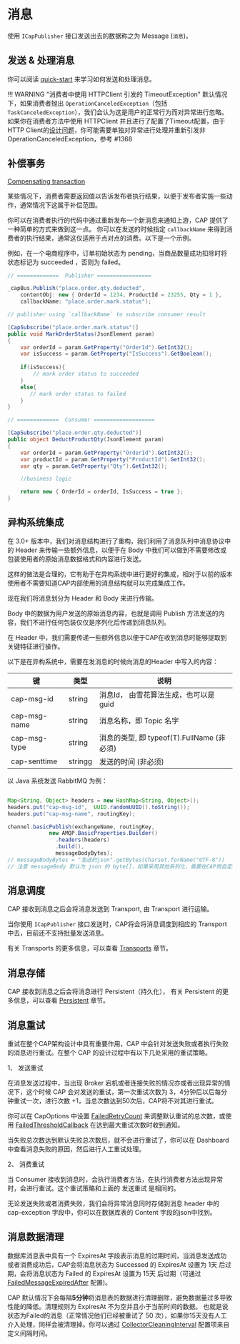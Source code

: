 # 消息

使用 `ICapPublisher` 接口发送出去的数据称之为 Message (`消息`)。

## 发送 & 处理消息

你可以阅读 [quick-start](../getting-started/quick-start.md#_3) 来学习如何发送和处理消息。

!!! WARNING "消费者中使用 HTTPClient 引发的 TimeoutException"
    默认情况下，如果消费者抛出 `OperationCanceledException`（包括 `TaskCanceledException`），我们会认为这是用户的正常行为而对异常进行忽略。如果你在消费者方法中使用 HTTPClient 并且进行了配置了Timeout配置，由于HTTP Client的[设计问题](https://github.com/dotnet/runtime/issues/21965)，你可能需要单独对异常进行处理并重新引发非OperationCanceledException，参考 #1368

## 补偿事务

[Compensating transaction](https://en.wikipedia.org/wiki/Compensating_transaction)

某些情况下，消费者需要返回值以告诉发布者执行结果，以便于发布者实施一些动作，通常情况下这属于补偿范围。

你可以在消费者执行的代码中通过重新发布一个新消息来通知上游，CAP 提供了一种简单的方式来做到这一点。 你可以在发送的时候指定 `callbackName` 来得到消费者的执行结果，通常这仅适用于点对点的消费。以下是一个示例。

例如，在一个电商程序中，订单初始状态为 pending，当商品数量成功扣除时将状态标记为 succeeded ，否则为 failed。

```C#
// =============  Publisher =================

_capBus.Publish("place.order.qty.deducted", 
    contentObj: new { OrderId = 1234, ProductId = 23255, Qty = 1 }, 
    callbackName: "place.order.mark.status");    

// publisher using `callbackName` to subscribe consumer result

[CapSubscribe("place.order.mark.status")]
public void MarkOrderStatus(JsonElement param)
{
    var orderId = param.GetProperty("OrderId").GetInt32();
    var isSuccess = param.GetProperty("IsSuccess").GetBoolean();
    
    if(isSuccess){
        // mark order status to succeeded
    }
    else{
       // mark order status to failed
    }
}

// =============  Consumer ===================

[CapSubscribe("place.order.qty.deducted")]
public object DeductProductQty(JsonElement param)
{
    var orderId = param.GetProperty("OrderId").GetInt32();
    var productId = param.GetProperty("ProductId").GetInt32();
    var qty = param.GetProperty("Qty").GetInt32();

    //business logic 

    return new { OrderId = orderId, IsSuccess = true };
}
```

## 异构系统集成

在 3.0+ 版本中，我们对消息结构进行了重构，我们利用了消息队列中消息协议中的 Header 来传输一些额外信息，以便于在 Body 中我们可以做到不需要修改或包装使用者的原始消息数据格式和内容进行发送。

这样的做法是合理的，它有助于在异构系统中进行更好的集成，相对于以前的版本使用者不需要知道CAP内部使用的消息结构就可以完成集成工作。

现在我们将消息划分为 Header 和 Body 来进行传输。

Body 中的数据为用户发送的原始消息内容，也就是调用 Publish 方法发送的内容，我们不进行任何包装仅仅是序列化后传递到消息队列。

在 Header 中，我们需要传递一些额外信息以便于CAP在收到消息时能够提取到关键特征进行操作。

以下是在异构系统中，需要在发消息的时候向消息的Header 中写入的内容：

 键 | 类型 | 说明
-- | --| --
cap-msg-id |  string | 消息Id， 由雪花算法生成，也可以是 guid
cap-msg-name | string | 消息名称，即 Topic 名字
cap-msg-type | string | 消息的类型, 即 typeof(T).FullName (非必须)
cap-senttime | stringg | 发送的时间 (非必须)

以 Java 系统发送 RabbitMQ 为例：

```java

Map<String, Object> headers = new HashMap<String, Object>();
headers.put("cap-msg-id",  UUID.randomUUID().toString());
headers.put("cap-msg-name", routingKey);

channel.basicPublish(exchangeName, routingKey,
             new AMQP.BasicProperties.Builder()
               .headers(headers)
               .build(),
               messageBodyBytes);
// messageBodyBytes = "发送的json".getBytes(Charset.forName("UTF-8"))
// 注意 messageBody 默认为 json 的 byte[]，如果采用其他系列化，需要在CAP侧自定义反序列化器

```

## 消息调度

CAP 接收到消息之后会将消息发送到 Transport, 由 Transport 进行运输。

当你使用 `ICapPublisher` 接口发送时，CAP将会将消息调度到相应的 Transport中去，目前还不支持批量发送消息。

有关 Transports 的更多信息，可以查看 [Transports](../transport/general.md) 章节。

## 消息存储

CAP 接收到消息之后会将消息进行 Persistent（持久化）， 有关 Persistent 的更多信息，可以查看 [Persistent](../storage/general.md) 章节。

## 消息重试

重试在整个CAP架构设计中具有重要作用，CAP 中会针对发送失败或者执行失败的消息进行重试。在整个 CAP 的设计过程中有以下几处采用的重试策略。

1、 发送重试

在消息发送过程中，当出现 Broker 宕机或者连接失败的情况亦或者出现异常的情况下，这个时候 CAP 会对发送的重试，第一次重试次数为 3，4分钟后以后每分钟重试一次，进行次数 +1，当总次数达到50次后，CAP将不对其进行重试。

你可以在 CapOptions 中设置 [FailedRetryCount](configuration.md#failedretrycount) 来调整默认重试的总次数，或使用 [FailedThresholdCallback](configuration.md#FailedThresholdCallback) 在达到最大重试次数时收到通知。

当失败总次数达到默认失败总次数后，就不会进行重试了，你可以在 Dashboard 中查看消息失败的原因，然后进行人工重试处理。

2、 消费重试

当 Consumer 接收到消息时，会执行消费者方法，在执行消费者方法出现异常时，会进行重试。这个重试策略和上面的 发送重试 是相同的。

无论发送失败或者消费失败，我们会将异常消息同时存储到消息 header 中的 cap-exception 字段中，你可以在数据库表的 Content 字段的json中找到。

## 消息数据清理

数据库消息表中具有一个 ExpiresAt 字段表示消息的过期时间，当消息发送成功或者消费成功后，CAP会将消息状态为 Successed 的 ExpiresAt 设置为 1天 后过期，会将消息状态为 Failed 的 ExpiresAt 设置为 15天 后过期（可通过 [FailedMessageExpiredAfter](configuration.md#failedmessageexpiredafter) 配置)。

CAP 默认情况下会每隔**5分钟**将消息表的数据进行清理删除，避免数据量过多导致性能的降低。清理规则为 ExpiresAt 不为空并且小于当前时间的数据。 也就是说状态为Failed的消息（正常情况他们已经被重试了 50 次），如果你15天没有人工介入处理，同样会被清理掉。你可以通过 [CollectorCleaningInterval](configuration.md#collectorcleaninginterval) 配置项来自定义间隔时间。

